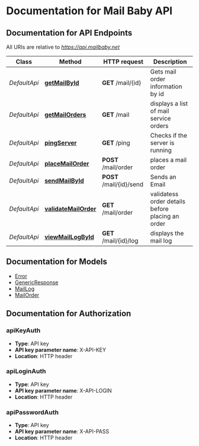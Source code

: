 # Documentation for Mail Baby API

<a name="documentation-for-api-endpoints"></a>
## Documentation for API Endpoints

All URIs are relative to *https://api.mailbaby.net*

Class | Method | HTTP request | Description
------------ | ------------- | ------------- | -------------
*DefaultApi* | [**getMailById**](Apis/DefaultApi.md#getmailbyid) | **GET** /mail/{id} | Gets mail order information by id
*DefaultApi* | [**getMailOrders**](Apis/DefaultApi.md#getmailorders) | **GET** /mail | displays a list of mail service orders
*DefaultApi* | [**pingServer**](Apis/DefaultApi.md#pingserver) | **GET** /ping | Checks if the server is running
*DefaultApi* | [**placeMailOrder**](Apis/DefaultApi.md#placemailorder) | **POST** /mail/order | places a mail order
*DefaultApi* | [**sendMailById**](Apis/DefaultApi.md#sendmailbyid) | **POST** /mail/{id}/send | Sends an Email
*DefaultApi* | [**validateMailOrder**](Apis/DefaultApi.md#validatemailorder) | **GET** /mail/order | validatess order details before placing an order
*DefaultApi* | [**viewMailLogById**](Apis/DefaultApi.md#viewmaillogbyid) | **GET** /mail/{id}/log | displays the mail log


<a name="documentation-for-models"></a>
## Documentation for Models

 - [Error](./Models/Error.md)
 - [GenericResponse](./Models/GenericResponse.md)
 - [MailLog](./Models/MailLog.md)
 - [MailOrder](./Models/MailOrder.md)


<a name="documentation-for-authorization"></a>
## Documentation for Authorization

<a name="apiKeyAuth"></a>
### apiKeyAuth

- **Type**: API key
- **API key parameter name**: X-API-KEY
- **Location**: HTTP header

<a name="apiLoginAuth"></a>
### apiLoginAuth

- **Type**: API key
- **API key parameter name**: X-API-LOGIN
- **Location**: HTTP header

<a name="apiPasswordAuth"></a>
### apiPasswordAuth

- **Type**: API key
- **API key parameter name**: X-API-PASS
- **Location**: HTTP header

